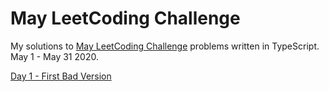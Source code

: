 # May LeetCoding Challenge

My solutions to [May LeetCoding Challenge](https://leetcode.com/explore/featured/card/may-leetcoding-challenge/534/week-1-may-1st-may-7th/) problems written in TypeScript. May 1 - May 31 2020.

[Day 1 - First Bad Version](https://github.com/kutyepov/May-LeetCoding-Challenge/blob/master/src/first-bad-version/README.md)
